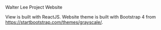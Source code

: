 Walter Lee Project Website

View is built with ReactJS.
Website theme is built with Bootstrap 4 from https://startbootstrap.com/themes/grayscale/.
